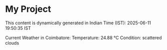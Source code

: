 # My Project

This content is dynamically generated in Indian Time (IST): 2025-06-11 19:50:35 IST


Current Weather in Coimbatore:
Temperature: 24.88 °C
Condition: scattered clouds
